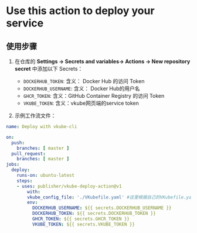 # Use this action to deploy your service

## 使用步骤

1. 在仓库的 **Settings → Secrets and variables→ Actions → New repository secret** 中添加以下 Secrets：
    - `DOCKERHUB_TOKEN`: 含义： Docker Hub 的访问 Token
    - `DOCKERHUB_USERNAME`: 含义： Docker Hub的用户名
    - `GHCR_TOKEN`: 含义：GitHub Container Registry 的访问 Token
    - `VKUBE_TOKEN`: 含义：vkube网页端的service token

2. 示例工作流文件：

```yaml
name: Deploy with vkube-cli

on:
  push:
    branches: [ master ]
  pull_request:
    branches: [ master ]
jobs:
  deploy:
    runs-on: ubuntu-latest
    steps:
    - uses: publisher/vkube-deploy-action@v1
        with:
        vkube_config_file: './VKubefile.yaml' #这里根据自己的VKubefile.yaml的位置来填写
        env:
          DOCKERHUB_USERNAME: ${{ secrets.DOCKERHUB_USERNAME }}
          DOCKERHUB_TOKEN: ${{ secrets.DOCKERHUB_TOKEN }}
          GHCR_TOKEN: ${{ secrets.GHCR_TOKEN }}
          VKUBE_TOKEN: ${{ secrets.VKUBE_TOKEN }}
```
